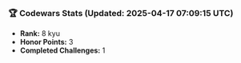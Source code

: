 ### 🏆 Codewars Stats (Updated: 2025-04-17 07:09:15 UTC)

- **Rank:** 8 kyu
- **Honor Points:** 3
- **Completed Challenges:** 1
